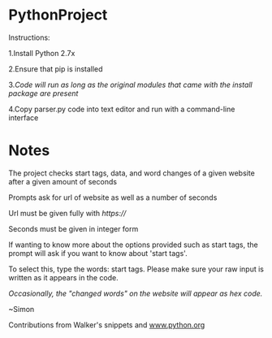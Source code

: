 # PythonProject

Instructions:

1.Install Python 2.7x

2.Ensure that pip is installed

3._Code will run as long as the original modules that came with the install package are present_

4.Copy parser.py code into text editor and run with a command-line interface


# Notes

The project checks start tags, data, and word changes of a given website after a given amount of seconds

Prompts ask for url of website as well as a number of seconds

Url must be given fully with _https://_

Seconds must be given in integer form

If wanting to know more about the options provided such as start tags, the prompt will ask if you want to know about 'start tags'. 

To select this, type the words: start tags. Please make sure your raw input is written as it appears in the code.

_Occasionally, the "changed words" on the website will appear as hex code._



~Simon

Contributions from Walker's snippets and www.python.org

